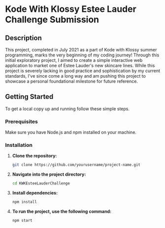 # Kode With Klossy Estee Lauder Challenge Submission

## Description

This project, completed in July 2021 as a part of Kode with Klossy summer programming, marks the very beginning of my coding journey!
Through this initial exploratory project, I aimed to create a simple interactive web application to market one of Estee Lauder's new skincare lines. 
While this project is severely lacking in good practice and sophistication by my current standards, I've since come a long way and am pushing this project to showcase a personal foundational milestone for future reference. 

## Getting Started

To get a local copy up and running follow these simple steps.

### Prerequisites

Make sure you have Node.js and npm installed on your machine.

### Installation

1. **Clone the repository:**
   ```sh
   git clone https://github.com/yourusername/project-name.git
2. **Navigate into the project directory:**
   ```sh
   cd KWKEsteeLauderChallenge
3. **Install dependencies:**
   ```sh
   npm install
4. **To run the project, use the following command:**
   ```sh
   npm start
